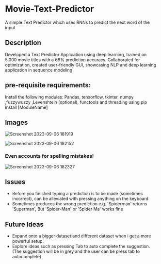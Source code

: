 # Movie-Text-Predictor
A simple Text Predictor which uses RNNs to predict the next word of the input

## Description
Developed a Text Predictor Application using deep learning, trained on 5,000 movie titles with a 68% prediction accuracy. Collaborated for optimization, created user-friendly GUI, showcasing NLP and deep learning application in sequence modeling.

## pre-requisite requirements:
Install the following modules: Pandas, tensorflow, tkinter, numpy ,fuzzywuzzy ,Levenshtein (optional), functools and threading using pip install [ModuleName]

## Images
![Screenshot 2023-09-06 181919](https://github.com/flashdash101/Movie-Text-Predictor/assets/97402685/16d78aab-496f-4016-bb28-61382e9f10d7)

![Screenshot 2023-09-06 182152](https://github.com/flashdash101/Movie-Text-Predictor/assets/97402685/8d58aed1-157c-46e9-9497-ff083bf6657a)


### Even accounts for spelling mistakes!
![Screenshot 2023-09-06 182327](https://github.com/flashdash101/Movie-Text-Predictor/assets/97402685/711ff7a6-d2cc-4f20-8739-72fa51ff8308)


## Issues
* Before you finished typing a prediction is to be made (sometimes incorrect), can be alleviated with pressing anything on the keyboard
* Sometimes produces the wrong prediction e.g. 'Spiderman' returns 'Superman', But 'Spider-Man' or 'Spider Ma' works fine

## Future Ideas
* Expand onto a bigger dataset and different dataset when i get a more powerful setup.
* Explore ideas such as pressing Tab to auto complete the suggestion. (The suggestion will be in grey and the user can be press tab to autocomplete)



